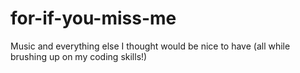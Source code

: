 # for-if-you-miss-me

Music and everything else I thought would be nice to have (all while brushing up on my coding skills!)
